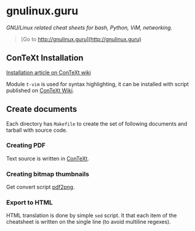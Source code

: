 # gnulinux.guru

_GNU/Linux related cheat sheets for bash, Python, ViM, networking._

>
> [Go to http://gnulinux.guru](http://gnulinux.guru)
>

## ConTeXt Installation

[Installation article on ConTeXt wiki](https://wiki.contextgarden.net/Installation)

Module `t-vim` is used for syntax highlighting, it can be installed with script
published on [ConTeXt Wiki](https://wiki.contextgarden.net/Modules#ConTeXt_LMTX).

## Create documents

Each directory has `Makefile` to create the set of following documents and
tarball with source code.

### Creating PDF

Text source is written in [ConTeXt](https://wiki.contextgarden.net/Main_Page).

### Creating bitmap thumbnails

Get convert script [pdf2png](https://raw.githubusercontent.com/BruXy/bash-utils/master/pdf2png/pdf2png).

### Export to HTML

HTML translation is done by simple `sed` script. It that each item of the
cheatsheet is written on the single line (to avoid multiline regexes).

